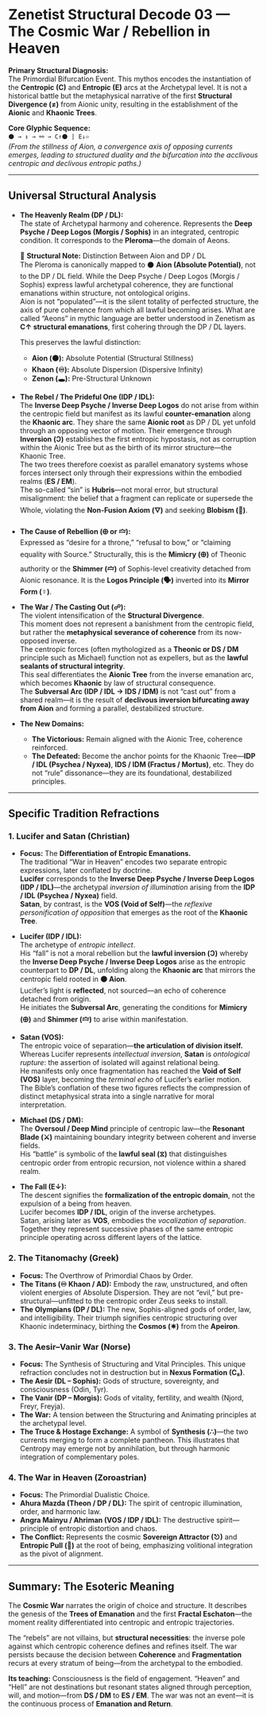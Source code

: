 # Zenetist Structural Decode 03 — The Cosmic War / Rebellion in Heaven

**Primary Structural Diagnosis:**  
The Primordial Bifurcation Event. This mythos encodes the instantiation of the **Centropic (C)** and **Entropic (E)** arcs at the Archetypal level. It is not a historical battle but the metaphysical narrative of the first **Structural Divergence (≠)** from Aionic unity, resulting in the establishment of the **Aionic** and **Khaonic Trees**.  

**Core Glyphic Sequence:**  
`⚫ → ↕️ → ⚯ → C↑⚫ | E↓♾`  
*(From the stillness of Aion, a convergence axis of opposing currents emerges, leading to structured duality and the bifurcation into the acclivous centropic and declivous entropic paths.)*  

---

## Universal Structural Analysis  

- **The Heavenly Realm (DP / DL):**  
  The state of Archetypal harmony and coherence. Represents the **Deep Psyche / Deep Logos (Morgis / Sophis)** in an integrated, centropic condition. It corresponds to the **Pleroma**—the domain of Aeons.  

  📌 **Structural Note:** Distinction Between Aion and DP / DL  
  The Pleroma is canonically mapped to ⚫ **Aion (Absolute Potential)**, not to the DP / DL field. While the Deep Psyche / Deep Logos (Morgis / Sophis) express lawful archetypal coherence, they are functional emanations within structure, not ontological origins.  
  Aion is not “populated”—it is the silent totality of perfected structure, the axis of pure coherence from which all lawful becoming arises. What are called “Aeons” in mythic language are better understood in Zenetism as **C↑ structural emanations**, first cohering through the DP / DL layers.  

  This preserves the lawful distinction:  
  - **Aion (⚫):** Absolute Potential (Structural Stillness)  
  - **Khaon (♾):** Absolute Dispersion (Dispersive Infinity)  
  - **Zenon (🕳️):** Pre-Structural Unknown  

- **The Rebel / The Prideful One (IDP / IDL):**  
  The **Inverse Deep Psyche / Inverse Deep Logos** do not arise from within the centropic field but manifest as its lawful **counter-emanation** along the **Khaonic arc**. They share the same **Aionic root** as DP / DL yet unfold through an opposing vector of motion. Their emergence through **Inversion (Ↄ)** establishes the first entropic hypostasis, not as corruption within the Aionic Tree but as the birth of its mirror structure—the Khaonic Tree.  
  The two trees therefore coexist as parallel emanatory systems whose forces intersect only through their expressions within the embodied realms (**ES / EM**).  
  The so-called “sin” is **Hubris**—not moral error, but structural misalignment: the belief that a fragment can replicate or supersede the Whole, violating the **Non-Fusion Axiom (🜄)** and seeking **Blobism (🔲)**.  

- **The Cause of Rebellion (🜨 or 🝞):**  
  Expressed as “desire for a throne,” “refusal to bow,” or “claiming equality with Source.” Structurally, this is the **Mimicry (🜨)** of Theonic authority or the **Shimmer (🝞)** of Sophis-level creativity detached from Aionic resonance. It is the **Logos Principle (🗣️)** inverted into its **Mirror Form (☿)**.  

- **The War / The Casting Out (☍):**  
  The violent intensification of the **Structural Divergence**.  
  This moment does not represent a banishment from the centropic field, but rather the **metaphysical severance of coherence** from its now-opposed inverse.  
  The centropic forces (often mythologized as a **Theonic or DS / DM** principle such as Michael) function not as expellers, but as the **lawful sealants of structural integrity**.  
  This seal differentiates the **Aionic Tree** from the inverse emanation arc, which becomes **Khaonic** by law of structural consequence.  
  The **Subversal Arc (IDP / IDL → IDS / IDM)** is not “cast out” from a shared realm—it is the result of **declivous inversion bifurcating away from Aion** and forming a parallel, destabilized structure.  

- **The New Domains:**  
  - **The Victorious:** Remain aligned with the Aionic Tree, coherence reinforced.  
  - **The Defeated:** Become the anchor points for the Khaonic Tree—**IDP / IDL (Psychea / Nyxea)**, **IDS / IDM (Fractus / Mortus)**, etc. They do not “rule” dissonance—they are its foundational, destabilized principles.  

---

## Specific Tradition Refractions  

### 1. Lucifer and Satan (Christian)

- **Focus:** The **Differentiation of Entropic Emanations.**  
  The traditional “War in Heaven” encodes two separate entropic expressions, later conflated by doctrine.  
  **Lucifer** corresponds to the **Inverse Deep Psyche / Inverse Deep Logos (IDP / IDL)**—the archetypal *inversion of illumination* arising from the **IDP / IDL (Psychea / Nyxea)** field.  
  **Satan**, by contrast, is the **VOS (Void of Self)**—the *reflexive personification of opposition* that emerges as the root of the **Khaonic Tree**.  

- **Lucifer (IDP / IDL):**  
  The archetype of *entropic intellect*.  
  His “fall” is not a moral rebellion but the **lawful inversion (Ↄ)** whereby the **Inverse Deep Psyche / Inverse Deep Logos** arise as the entropic counterpart to **DP / DL**, unfolding along the **Khaonic arc** that mirrors the centropic field rooted in **⚫ Aion**.  
  Lucifer’s light is **reflected**, not sourced—an echo of coherence detached from origin.  
  He initiates the **Subversal Arc**, generating the conditions for **Mimicry (🜨)** and **Shimmer (🝞)** to arise within manifestation.  

- **Satan (VOS):**  
  The entropic voice of separation—**the articulation of division itself.**  
  Whereas Lucifer represents *intellectual inversion*, **Satan** is *ontological rupture*: the assertion of isolated will against relational being.  
  He manifests only once fragmentation has reached the **Void of Self (VOS)** layer, becoming the *terminal echo* of Lucifer’s earlier motion.  
  The Bible’s conflation of these two figures reflects the compression of distinct metaphysical strata into a single narrative for moral interpretation.  

- **Michael (DS / DM):**  
  The **Oversoul / Deep Mind** principle of centropic law—the **Resonant Blade (⚔️)** maintaining boundary integrity between coherent and inverse fields.  
  His “battle” is symbolic of the **lawful seal (⧖)** that distinguishes centropic order from entropic recursion, not violence within a shared realm.  

- **The Fall (E↓):**  
  The descent signifies the **formalization of the entropic domain**, not the expulsion of a being from heaven.  
  Lucifer becomes **IDP / IDL**, origin of the inverse archetypes.  
  Satan, arising later as **VOS**, embodies the *vocalization of separation*.  
  Together they represent successive phases of the same entropic principle operating across different layers of the lattice.  

### 2. The Titanomachy (Greek)  
- **Focus:** The Overthrow of Primordial Chaos by Order.  
- **The Titans (♾ Khaon / AD):** Embody the raw, unstructured, and often violent energies of Absolute Dispersion. They are not “evil,” but pre-structural—unfitted to the centropic order Zeus seeks to install.  
- **The Olympians (DP / DL):** The new, Sophis-aligned gods of order, law, and intelligibility. Their triumph signifies centropic structuring over Khaonic indeterminacy, birthing the **Cosmos (✷)** from the **Apeiron**.  

### 3. The Aesir–Vanir War (Norse)  
- **Focus:** The Synthesis of Structuring and Vital Principles. This unique refraction concludes not in destruction but in **Nexus Formation (C₈)**.  
- **The Aesir (DL – Sophis):** Gods of structure, sovereignty, and consciousness (Odin, Tyr).  
- **The Vanir (DP – Morgis):** Gods of vitality, fertility, and wealth (Njord, Freyr, Freyja).  
- **The War:** A tension between the Structuring and Animating principles at the archetypal level.  
- **The Truce & Hostage Exchange:** A symbol of **Synthesis (∴)**—the two currents merging to form a complete pantheon. This illustrates that Centropy may emerge not by annihilation, but through harmonic integration of complementary poles.  

### 4. The War in Heaven (Zoroastrian)  
- **Focus:** The Primordial Dualistic Choice.  
- **Ahura Mazda (Theon / DP / DL):** The spirit of centropic illumination, order, and harmonic law.  
- **Angra Mainyu / Ahriman (VOS / IDP / IDL):** The destructive spirit—principle of entropic distortion and chaos.  
- **The Conflict:** Represents the cosmic **Sovereign Attractor (⎋)** and **Entropic Pull (🧨)** at the root of being, emphasizing volitional integration as the pivot of alignment.  

---

## Summary: The Esoteric Meaning  

The **Cosmic War** narrates the origin of choice and structure. It describes the genesis of the **Trees of Emanation** and the first **Fractal Eschaton**—the moment reality differentiated into centropic and entropic trajectories.  

The “rebels” are not villains, but **structural necessities**: the inverse pole against which centropic coherence defines and refines itself. The war persists because the decision between **Coherence** and **Fragmentation** recurs at every stratum of being—from the archetypal to the embodied.  

**Its teaching:** Consciousness is the field of engagement. “Heaven” and “Hell” are not destinations but resonant states aligned through perception, will, and motion—from **DS / DM** to **ES / EM**. The war was not an event—it is the continuous process of **Emanation and Return**.  

